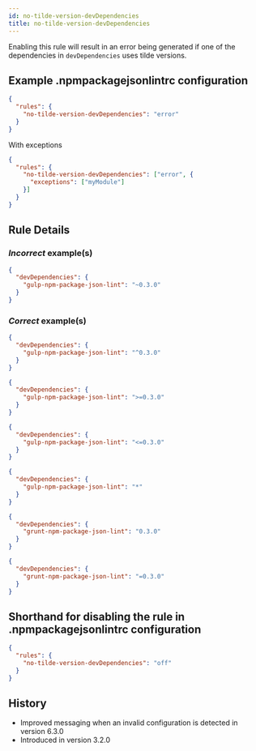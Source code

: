 ```yaml
---
id: no-tilde-version-devDependencies
title: no-tilde-version-devDependencies
---
```


Enabling this rule will result in an error being generated if one of the dependencies in `devDependencies` uses tilde versions.

## Example .npmpackagejsonlintrc configuration

```json
{
  "rules": {
    "no-tilde-version-devDependencies": "error"
  }
}
```

With exceptions

```json
{
  "rules": {
    "no-tilde-version-devDependencies": ["error", {
      "exceptions": ["myModule"]
    }]
  }
}
```

## Rule Details

### *Incorrect* example(s)

```json
{
  "devDependencies": {
    "gulp-npm-package-json-lint": "~0.3.0"
  }
}
```

### *Correct* example(s)

```json
{
  "devDependencies": {
    "gulp-npm-package-json-lint": "^0.3.0"
  }
}
```

```json
{
  "devDependencies": {
    "gulp-npm-package-json-lint": ">=0.3.0"
  }
}
```

```json
{
  "devDependencies": {
    "gulp-npm-package-json-lint": "<=0.3.0"
  }
}
```

```json
{
  "devDependencies": {
    "gulp-npm-package-json-lint": "*"
  }
}
```

```json
{
  "devDependencies": {
    "grunt-npm-package-json-lint": "0.3.0"
  }
}
```

```json
{
  "devDependencies": {
    "grunt-npm-package-json-lint": "=0.3.0"
  }
}
```

## Shorthand for disabling the rule in .npmpackagejsonlintrc configuration

```json
{
  "rules": {
    "no-tilde-version-devDependencies": "off"
  }
}
```

## History

* Improved messaging when an invalid configuration is detected in version 6.3.0
* Introduced in version 3.2.0

